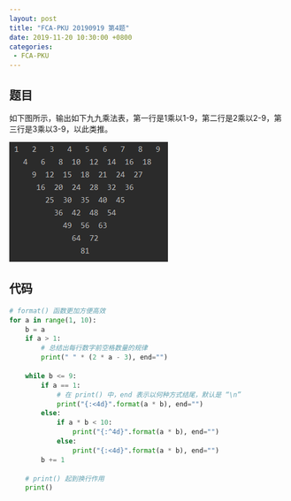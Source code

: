 ```yaml
---
layout: post
title: "FCA-PKU 20190919 第4题"
date: 2019-11-20 10:30:00 +0800
categories: 
 - FCA-PKU
---
```


## 题目

如下图所示，输出如下九九乘法表，第一行是1乘以1-9，第二行是2乘以2-9，第三行是3乘以3-9，以此类推。

![1](/assets/images/FCA-PKU/1.png)

<!-- more -->

## 代码

```python
# format() 函数更加方便高效
for a in range(1, 10):
    b = a
    if a > 1:
        # 总结出每行数字前空格数量的规律
        print(" " * (2 * a - 3), end="")

    while b <= 9:
        if a == 1:
            # 在 print() 中，end 表示以何种方式结尾，默认是 “\n”
            print("{:<4d}".format(a * b), end="")
        else:
            if a * b < 10:
                print("{:^4d}".format(a * b), end="")
            else:
                print("{:<4d}".format(a * b), end="")
        b += 1

    # print() 起到换行作用
    print()
```